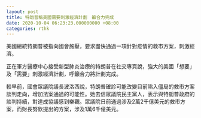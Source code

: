 ```yaml
---
layout: post
title: 特朗普稱美國需要刺激經濟計劃　籲合力完成
date: 2020-10-04 06:23:23.000000000 +08:00
categories: rthk
---
```


美國總統特朗普被指向國會施壓，要求盡快通過一項針對疫情的救市方案，刺激經濟。

正在軍方醫療中心接受新型肺炎治療的特朗普在社交專頁說，強大的美國「想要」及「需要」刺激經濟計劃，呼籲合力將計劃完成。

較早前，國會眾議院議長波洛西說，特朗普確診可能改變目前陷入僵局的救市方案談判走向，增加法案通過的可能性。她去信眾議院民主黨人，表示與特朗普政府的談判持續，對達成協議感到樂觀。眾議院日前通過涉及2萬2千億美元的救市方案，而財長努欽提出的方案，涉及1萬6千億美元。
